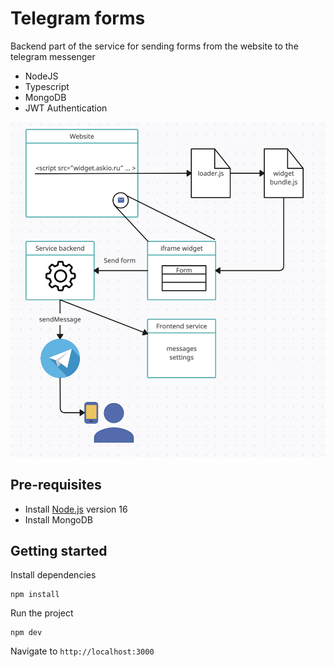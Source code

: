 # Telegram forms

Backend part of the service for sending forms from the website to the telegram messenger

- NodeJS
- Typescript
- MongoDB
- JWT Authentication


![scheme](demo/scheme.png)

## Pre-requisites
- Install [Node.js](https://nodejs.org/en/) version 16
- Install MongoDB

## Getting started

Install dependencies
```
npm install
```
Run the project
```
npm dev
```
Navigate to `http://localhost:3000`
